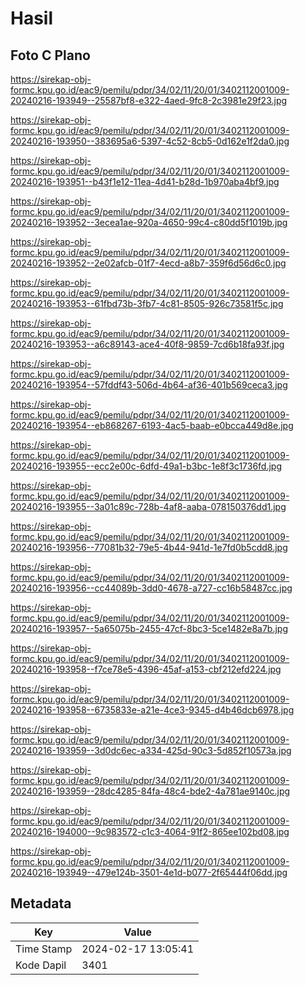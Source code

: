 # Hasil

## Foto C Plano

https://sirekap-obj-formc.kpu.go.id/eac9/pemilu/pdpr/34/02/11/20/01/3402112001009-20240216-193949--25587bf8-e322-4aed-9fc8-2c3981e29f23.jpg

https://sirekap-obj-formc.kpu.go.id/eac9/pemilu/pdpr/34/02/11/20/01/3402112001009-20240216-193950--383695a6-5397-4c52-8cb5-0d162e1f2da0.jpg

https://sirekap-obj-formc.kpu.go.id/eac9/pemilu/pdpr/34/02/11/20/01/3402112001009-20240216-193951--b43f1e12-11ea-4d41-b28d-1b970aba4bf9.jpg

https://sirekap-obj-formc.kpu.go.id/eac9/pemilu/pdpr/34/02/11/20/01/3402112001009-20240216-193952--3ecea1ae-920a-4650-99c4-c80dd5f1019b.jpg

https://sirekap-obj-formc.kpu.go.id/eac9/pemilu/pdpr/34/02/11/20/01/3402112001009-20240216-193952--2e02afcb-01f7-4ecd-a8b7-359f6d56d6c0.jpg

https://sirekap-obj-formc.kpu.go.id/eac9/pemilu/pdpr/34/02/11/20/01/3402112001009-20240216-193953--61fbd73b-3fb7-4c81-8505-926c73581f5c.jpg

https://sirekap-obj-formc.kpu.go.id/eac9/pemilu/pdpr/34/02/11/20/01/3402112001009-20240216-193953--a6c89143-ace4-40f8-9859-7cd6b18fa93f.jpg

https://sirekap-obj-formc.kpu.go.id/eac9/pemilu/pdpr/34/02/11/20/01/3402112001009-20240216-193954--57fddf43-506d-4b64-af36-401b569ceca3.jpg

https://sirekap-obj-formc.kpu.go.id/eac9/pemilu/pdpr/34/02/11/20/01/3402112001009-20240216-193954--eb868267-6193-4ac5-baab-e0bcca449d8e.jpg

https://sirekap-obj-formc.kpu.go.id/eac9/pemilu/pdpr/34/02/11/20/01/3402112001009-20240216-193955--ecc2e00c-6dfd-49a1-b3bc-1e8f3c1736fd.jpg

https://sirekap-obj-formc.kpu.go.id/eac9/pemilu/pdpr/34/02/11/20/01/3402112001009-20240216-193955--3a01c89c-728b-4af8-aaba-078150376dd1.jpg

https://sirekap-obj-formc.kpu.go.id/eac9/pemilu/pdpr/34/02/11/20/01/3402112001009-20240216-193956--77081b32-79e5-4b44-941d-1e7fd0b5cdd8.jpg

https://sirekap-obj-formc.kpu.go.id/eac9/pemilu/pdpr/34/02/11/20/01/3402112001009-20240216-193956--cc44089b-3dd0-4678-a727-cc16b58487cc.jpg

https://sirekap-obj-formc.kpu.go.id/eac9/pemilu/pdpr/34/02/11/20/01/3402112001009-20240216-193957--5a65075b-2455-47cf-8bc3-5ce1482e8a7b.jpg

https://sirekap-obj-formc.kpu.go.id/eac9/pemilu/pdpr/34/02/11/20/01/3402112001009-20240216-193958--f7ce78e5-4396-45af-a153-cbf212efd224.jpg

https://sirekap-obj-formc.kpu.go.id/eac9/pemilu/pdpr/34/02/11/20/01/3402112001009-20240216-193958--6735833e-a21e-4ce3-9345-d4b46dcb6978.jpg

https://sirekap-obj-formc.kpu.go.id/eac9/pemilu/pdpr/34/02/11/20/01/3402112001009-20240216-193959--3d0dc6ec-a334-425d-90c3-5d852f10573a.jpg

https://sirekap-obj-formc.kpu.go.id/eac9/pemilu/pdpr/34/02/11/20/01/3402112001009-20240216-193959--28dc4285-84fa-48c4-bde2-4a781ae9140c.jpg

https://sirekap-obj-formc.kpu.go.id/eac9/pemilu/pdpr/34/02/11/20/01/3402112001009-20240216-194000--9c983572-c1c3-4064-91f2-865ee102bd08.jpg

https://sirekap-obj-formc.kpu.go.id/eac9/pemilu/pdpr/34/02/11/20/01/3402112001009-20240216-193949--479e124b-3501-4e1d-b077-2f65444f06dd.jpg


## Metadata

| Key        | Value               |
| ---------- | ------------------- |
| Time Stamp | 2024-02-17 13:05:41 |
| Kode Dapil | 3401                |



